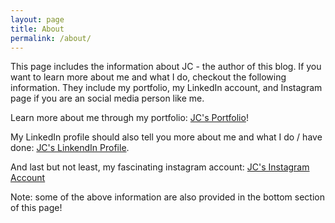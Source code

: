 ```yaml
---
layout: page
title: About
permalink: /about/
---
```


This page includes the information about JC - the author of this blog. If you want to learn more about me and what I do, checkout the following information. They include my portfolio, my LinkedIn account, and Instagram page if you are an social media person like me.  

Learn more about me through my portfolio: [JC's Portfolio](https://jcntambara15.github.io/)!

My LinkedIn profile should also tell you more about me and what I do / have done: [JC's LinkendIn Profile](https://www.linkedin.com/in/jean-claude-ntambara-076651142/).

And last but not least, my fascinating instagram account: [JC's Instagram Account](https://www.instagram.com/jean_claude124/)

Note: some of the above information are also provided in the bottom section of this page!
